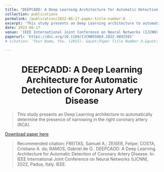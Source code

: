 ```yaml
---
title: "DEEPCADD: A Deep Learning Architecture for Automatic Detection of Coronary Artery Disease"
collection: publications
permalink: /publication/2022-06-17-paper-title-number-8
excerpt: 'This study presents an Deep Learning architecture to automatically determine the presence of narrowing in the right coronary artery (RCA).'
date: 2022-06-17
venue: 'IEEE International Joint Conference on Neural Networks (IJCNN)'
paperurl: 'https://doi.org/10.1109/IJCNN55064.2022.9892501'
# citation: 'Your Name, You. (2015). &quot;Paper Title Number 3.&quot; <i>Journal 1</i>. 1(3).'

---
```


<h1 align="center">
  <a>DEEPCADD: A Deep Learning Architecture for Automatic Detection of Coronary Artery Disease</a>
  <br/> 
</h1>

> This study presents an Deep Learning architecture to automatically determine the presence of narrowing in the right coronary artery (RCA).

[Download paper here](https://doi.org/10.1109/IJCNN55064.2022.9892501)
<!-- Not available for download yet. -->

> Recommended citation: FREITAS, Samuel A.; ZEISER, Felipe; COSTA, Cristiano A. da; RAMOS, Gabriel de O.. DEEPCADD: A Deep Learning Architecture for Automatic Detection of Coronary Artery Disease. In: IEEE International Joint Conference on Neural Networks (IJCNN), 2022, Padua, Italy. IEEE. 

<!-- Sociedade Brasileira de Computação, 2021 . p. 26-29. DOI: https://doi.org/10.5753/ercas.2021.17431. -->
